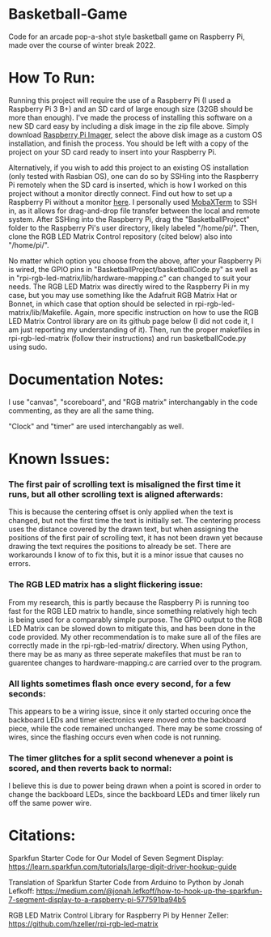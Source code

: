 # Basketball-Game
Code for an arcade pop-a-shot style basketball game on Raspberry Pi, made over the course of winter break 2022.

# How To Run:
Running this project will require the use of a Raspberry Pi (I used a Raspberry Pi 3 B+) and an SD card of large enough size (32GB should be more than enough). I've made the process of installing this software on a new SD card easy by including a disk image in the zip file above. Simply download [Raspberry Pi Imager](https://www.raspberrypi.com/software/), select the above disk image as a custom OS installation, and finish the process. You should be left with a copy of the project on your SD card ready to insert into your Raspberry Pi.

Alternatively, if you wish to add this project to an existing OS installation (only tested with Rasbian OS), one can do so by SSHing into the Raspberry Pi remotely when the SD card is inserted, which is how I worked on this project without a monitor directly connect. Find out how to set up a Raspberry Pi without a monitor [here](https://www.tomshardware.com/reviews/raspberry-pi-headless-setup-how-to,6028.html#:~:text=Write%20an%20empty%20text%20file,command%20line%20from%20your%20PC.). I personally used [MobaXTerm](https://mobaxterm.mobatek.net/) to SSH in, as it allows for drag-and-drop file transfer between the local and remote system. After SSHing into the Raspberry Pi, drag the "BasketballProject" folder to the Raspberry Pi's user directory, likely labeled "/home/pi/". Then, clone the RGB LED Matrix Control repository (cited below) also into "/home/pi/". 

No matter which option you choose from the above, after your Raspberry Pi is wired, the GPIO pins in "BasketballProject/basketballCode.py" as well as in "rpi-rgb-led-matrix/lib/hardware-mapping.c" can changed to suit your needs. The RGB LED Matrix was directly wired to the Raspberry Pi in my case, but you may use something like the Adafruit RGB Matrix Hat or Bonnet, in which case that option should be selected in rpi-rgb-led-matrix/lib/Makefile. Again, more specific instruction on how to use the RGB LED Matrix Control library are on its github page below (I did not code it, I am just reporting my understanding of it). Then, run the proper makefiles in rpi-rgb-led-matrix (follow their instructions) and run basketballCode.py using sudo.

# Documentation Notes:

I use "canvas", "scoreboard", and "RGB matrix" interchangably in the code commenting, as they are all the same thing.

"Clock" and "timer" are used interchangably as well.

# Known Issues:
### The first pair of scrolling text is misaligned the first time it runs, but all other scrolling text is aligned afterwards: ###
This is because the centering offset is only applied when the text is changed, but not the first time the text is initially set. The centering process uses the distance covered by the drawn text, but when assigning the positions of the first pair of scrolling text, it has not been drawn yet because drawing the text requires the positions to already be set. There are workarounds I know of to fix this, but it is a minor issue that causes no errors.

### The RGB LED matrix has a slight flickering issue: ###
From my research, this is partly because the Raspberry Pi is running too fast for the RGB LED matrix to handle, since something relatively high tech is being used for a comparably simple purpose. The GPIO output to the RGB LED Matrix can be slowed down to mitigate this, and has been done in the code provided. My other recommendation is to make sure all of the files are correctly made in the rpi-rgb-led-matrix/ directory. When using Python, there may be as many as three seperate makefiles that must be ran to guarentee changes to hardware-mapping.c are carried over to the program.

### All lights sometimes flash once every second, for a few seconds: ###
This appears to be a wiring issue, since it only started occuring once the backboard LEDs and timer electronics were moved onto the backboard piece, while the code remained unchanged. There may be some crossing of wires, since the flashing occurs even when code is not running.

### The timer glitches for a split second whenever a point is scored, and then reverts back to normal: ###
I believe this is due to power being drawn when a point is scored in order to change the backboard LEDs, since the backboard LEDs and timer likely run off the same power wire.

# Citations:
Sparkfun Starter Code for Our Model of Seven Segment Display: https://learn.sparkfun.com/tutorials/large-digit-driver-hookup-guide

Translation of Sparkfun Starter Code from Arduino to Python by Jonah Lefkoff: https://medium.com/@jonah.lefkoff/how-to-hook-up-the-sparkfun-7-segment-display-to-a-raspberry-pi-577591ba94b5

RGB LED Matrix Control Library for Raspberry Pi by Henner Zeller: https://github.com/hzeller/rpi-rgb-led-matrix
